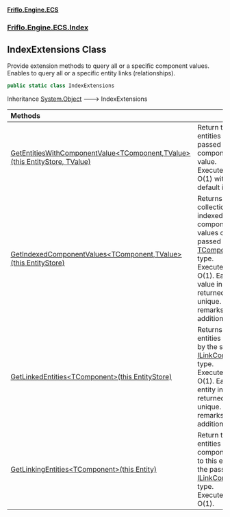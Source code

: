 #### [Friflo.Engine.ECS](index.md 'index')
### [Friflo.Engine.ECS.Index](Friflo.Engine.ECS.Index.md 'Friflo.Engine.ECS.Index')

## IndexExtensions Class

Provide extension methods to query all or a specific component values.<br/>
Enables to query all or a specific entity links (relationships).

```csharp
public static class IndexExtensions
```

Inheritance [System.Object](https://docs.microsoft.com/en-us/dotnet/api/System.Object 'System.Object') &#129106; IndexExtensions

| Methods | |
| :--- | :--- |
| [GetEntitiesWithComponentValue&lt;TComponent,TValue&gt;(this EntityStore, TValue)](IndexExtensions.GetEntitiesWithComponentValue_TComponent,TValue_(thisEntityStore,TValue).md 'Friflo.Engine.ECS.Index.IndexExtensions.GetEntitiesWithComponentValue<TComponent,TValue>(this Friflo.Engine.ECS.EntityStore, TValue)') | Return the entities with the passed component value.<br/> Executes in O(1) with default index. |
| [GetIndexedComponentValues&lt;TComponent,TValue&gt;(this EntityStore)](IndexExtensions.GetIndexedComponentValues_TComponent,TValue_(thisEntityStore).md 'Friflo.Engine.ECS.Index.IndexExtensions.GetIndexedComponentValues<TComponent,TValue>(this Friflo.Engine.ECS.EntityStore)') | Returns a collection of all indexed component values of the passed [TComponent](IndexExtensions.GetIndexedComponentValues_TComponent,TValue_(thisEntityStore).md#Friflo.Engine.ECS.Index.IndexExtensions.GetIndexedComponentValues_TComponent,TValue_(thisFriflo.Engine.ECS.EntityStore).TComponent 'Friflo.Engine.ECS.Index.IndexExtensions.GetIndexedComponentValues<TComponent,TValue>(this Friflo.Engine.ECS.EntityStore).TComponent') type.<br/> Executes in O(1). Each value in the returned list is unique. See remarks for additional infos. |
| [GetLinkedEntities&lt;TComponent&gt;(this EntityStore)](IndexExtensions.GetLinkedEntities_TComponent_(thisEntityStore).md 'Friflo.Engine.ECS.Index.IndexExtensions.GetLinkedEntities<TComponent>(this Friflo.Engine.ECS.EntityStore)') | Returns all entities linked by the specified [ILinkComponent](ILinkComponent.md 'Friflo.Engine.ECS.Index.ILinkComponent') type.<br/> Executes in O(1). Each entity in the returned list is unique. See remarks for additional infos. |
| [GetLinkingEntities&lt;TComponent&gt;(this Entity)](IndexExtensions.GetLinkingEntities_TComponent_(thisEntity).md 'Friflo.Engine.ECS.Index.IndexExtensions.GetLinkingEntities<TComponent>(this Friflo.Engine.ECS.Entity)') | Return the entities having a component link to this entity of the passed [ILinkComponent](ILinkComponent.md 'Friflo.Engine.ECS.Index.ILinkComponent') type.<br/> Executes in O(1). |
